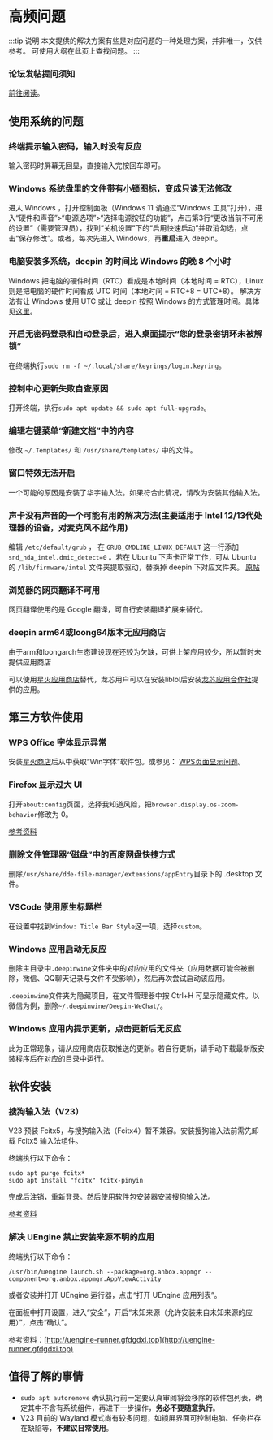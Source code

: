 # 高频问题
:::tip 说明
本文提供的解决方案有些是对应问题的一种处理方案，并非唯一，仅供参考。
可使用大纲在此页上查找问题。
:::
### 论坛发帖提问须知
[前往阅读](/deepin-solutions/how-to-question)。

## 使用系统的问题
### 终端提示输入密码，输入时没有反应
输入密码时屏幕无回显，直接输入完按回车即可。

### Windows 系统盘里的文件带有小锁图标，变成只读无法修改
进入 Windows ，打开控制面板（Windows 11 请通过“Windows 工具”打开），进入“硬件和声音”>“电源选项”>“选择电源按钮的功能”，点击第3行“更改当前不可用的设置”（需要管理员），找到“关机设置”下的“启用快速启动”并取消勾选，点击“保存修改”。或者，每次先进入 Windows，再**重启**进入 deepin。

### 电脑安装多系统，deepin 的时间比 Windows 的晚 8 个小时
Windows 把电脑的硬件时间（RTC）看成是本地时间（本地时间 = RTC），Linux 则是把电脑的硬件时间看成 UTC 时间（本地时间 = RTC+8 = UTC+8）。
解决方法有让 Windows 使用 UTC 或让 deepin 按照 Windows 的方式管理时间。具体见[这里](/deepin-solutions/collect.html#linux-%E5%92%8C-windows-%E6%97%B6%E9%97%B4%E4%B8%8D%E5%90%8C%E6%AD%A5)。

### 开启无密码登录和自动登录后，进入桌面提示“您的登录密钥环未被解锁”
在终端执行`sudo rm -f ~/.local/share/keyrings/login.keyring`。

### 控制中心更新失败自查原因
打开终端，执行`sudo apt update && sudo apt full-upgrade`。

### 编辑右键菜单“新建文档”中的内容
修改 `~/.Templates/` 和 `/usr/share/templates/` 中的文件。

### 窗口特效无法开启
一个可能的原因是安装了华宇输入法。如果符合此情况，请改为安装其他输入法。

### 声卡没有声音的一个可能有用的解决方法(主要适用于 Intel 12/13代处理器的设备，对麦克风不起作用)
编辑 `/etc/default/grub` ， 在 `GRUB_CMDLINE_LINUX_DEFAULT` 这一行添加 `snd_hda_intel.dmic_detect=0` 。若在 Ubuntu 下声卡正常工作，可从 Ubuntu 的 `/lib/firmware/intel` 文件夹提取驱动，替换掉 deepin 下对应文件夹。 [原帖](https://bbs.deepin.org/post/248032)

### 浏览器的网页翻译不可用
网页翻译使用的是 Google 翻译，可自行安装翻译扩展来替代。

### deepin arm64或loong64版本无应用商店
由于arm和loongarch生态建设现在还较为欠缺，可供上架应用较少，所以暂时未提供应用商店

可以使用[星火应用商店](https://gitee.com/spark-store-project/spark-store/releases/)替代，龙芯用户可以在安装liblol后安装[龙芯应用合作社](http://app.loongapps.cn)提供的应用。

## 第三方软件使用
### WPS Office 字体显示异常
安装[星火商店](https://www.spark-app.store)后从中获取“Win字体”软件包。或参见： [WPS页面显示问题](https://wiki.deepin.org/zh/WPS页面显示问题)。

### Firefox 显示过大 UI
打开`about:config`页面，选择我知道风险，把`browser.display.os-zoom-behavior`修改为 0。

[参考资料](https://blog.shenmo.tech/post/%E4%BF%AE%E5%A4%8D%E7%81%AB%E7%8B%90103%E7%89%88%E6%9C%AC%E5%B7%A8%E5%A4%A7%E8%BF%87%E5%A4%A7ui%E9%97%AE%E9%A2%98/)

### 删除文件管理器“磁盘”中的百度网盘快捷方式
删除`/usr/share/dde-file-manager/extensions/appEntry`目录下的 .desktop 文件。

### VSCode 使用原生标题栏
在设置中找到`Window: Title Bar Style`这一项，选择`custom`。

### Windows 应用启动无反应
删除主目录中`.deepinwine`文件夹中的对应应用的文件夹（应用数据可能会被删除，微信、QQ聊天记录与文件不受影响），然后再次尝试启动该应用。

`.deepinwine`文件夹为隐藏项目，在文件管理器中按 Ctrl+H 可显示隐藏文件。以微信为例，删除`~/.deepinwine/Deepin-WeChat/`。

### Windows 应用内提示更新，点击更新后无反应
此为正常现象，请从应用商店获取推送的更新。若自行更新，请手动下载最新版安装程序后在对应的目录中运行。

## 软件安装
### 搜狗输入法（V23）
V23 预装 Fcitx5，与搜狗输入法（Fcitx4）暂不兼容。安装搜狗输入法前需先卸载 Fcitx5 输入法组件。

终端执行以下命令：
```
sudo apt purge fcitx*
sudo apt install "fcitx" fcitx-pinyin
```
完成后注销，重新登录。然后使用软件包安装器安装[搜狗输入法](https://shurufa.sogou.com/linux)。

[参考资料](https://bbs.deepin.org/post/253733)

### 解决 UEngine 禁止安装来源不明的应用
终端执行以下命令：
```
/usr/bin/uengine launch.sh --package=org.anbox.appmgr --component=org.anbox.appmgr.AppViewActivity
```
或者安装并打开 UEngine 运行器，点击“打开 UEngine 应用列表”。

在面板中打开设置，进入“安全”，开启“未知来源（允许安装来自未知来源的应用）”，点击“确认”。

参考资料：[http://uengine-runner.gfdgdxi.top](http://uengine-runner.gfdgdxi.top)

## 值得了解的事情
- `sudo apt autoremove` 确认执行前一定要认真审阅将会移除的软件包列表，确定其中不含有系统组件，再进下一步操作，**务必不要随意执行**。
- V23 目前的 Wayland 模式尚有较多问题，如锁屏界面可控制电脑、任务栏存在缺陷等，**不建议日常使用**。